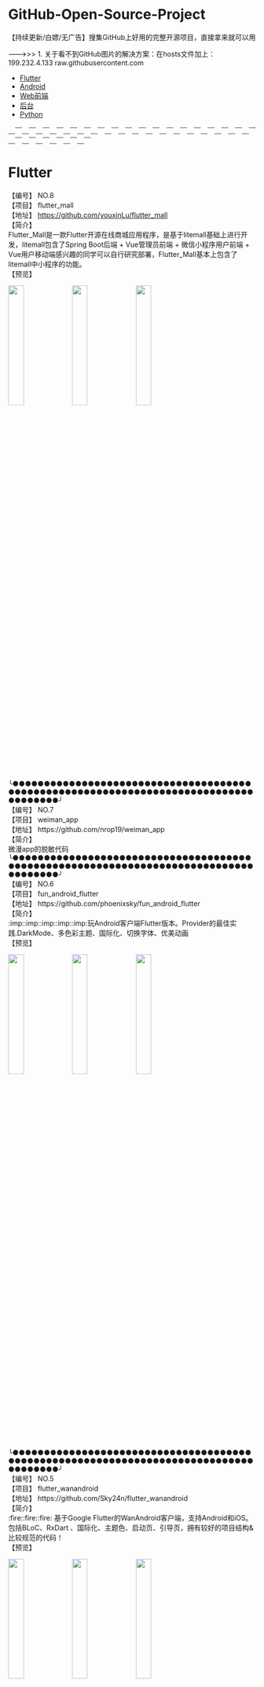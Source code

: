 # GitHub-Open-Source-Project
【持续更新/白嫖/无广告】搜集GitHub上好用的完整开源项目，直接拿来就可以用

--->>> 1. 关于看不到GitHub图片的解决方案：在hosts文件加上：199.232.4.133 raw.githubusercontent.com 

- [Flutter](#Flutter)  
- [Android](#Android)  
- [Web前端](#Web前端)  
- [后台](#后台)  
- [Python](#Python)  

﹏﹋﹏﹋﹏﹋﹏﹋﹏﹋﹏﹋﹏﹋﹏﹋﹏﹋﹏﹋﹏﹋﹏﹋﹏﹋﹏﹋﹏﹋﹏﹋﹏﹋﹏﹋﹏﹋﹏﹋﹏﹋﹏﹋﹏﹋﹏﹋
# Flutter<br>
【编号】 NO.8<br>
【项目】 flutter_mall<br>
【地址】 https://github.com/youxinLu/flutter_mall<br>
【简介】<br>
Flutter_Mall是一款Flutter开源在线商城应用程序，是基于litemall基础上进行开发，litemall包含了Spring Boot后端 + Vue管理员前端 + 微信小程序用户前端 + Vue用户移动端感兴趣的同学可以自行研究部署，Flutter_Mall基本上包含了litemall中小程序的功能。
<br>
【预览】<br>
<p align="left">
<img src="https://github.com/youxinLu/mall/raw/master/screenshots/Screenshot_20190924_100618_com.example.mall.jpg" width="25%"/>
<img src="https://github.com/youxinLu/mall/raw/master/screenshots/Screenshot_20190924_101103_com.example.mall.jpg" width="25%"/>
<img src="https://github.com/youxinLu/mall/raw/master/screenshots/Screenshot_20190903_092324_com.example.mall.jpg" width="25%"/>
</p><br>
╰●●●●●●●●●●●●●●●●●●●●●●●●●●●●●●●●●●●●●●●●●●●●●●●●●●●●●●●●●●●●●●●●●●●●●●●●●●●●●●●●●●●●●╯<br>
【编号】 NO.7<br>
【项目】 weiman_app<br>
【地址】 https://github.com/nrop19/weiman_app<br>
【简介】<br>
微漫app的脱敏代码
<br>
╰●●●●●●●●●●●●●●●●●●●●●●●●●●●●●●●●●●●●●●●●●●●●●●●●●●●●●●●●●●●●●●●●●●●●●●●●●●●●●●●●●●●●●╯<br>
【编号】 NO.6<br>
【项目】 fun_android_flutter<br>
【地址】 https://github.com/phoenixsky/fun_android_flutter<br>
【简介】<br>
:imp::imp::imp::imp::imp:玩Android客户端Flutter版本。Provider的最佳实践.DarkMode、多色彩主题、国际化、切换字体、优美动画
<br>
【预览】<br>
<p align="left">
<img src="https://camo.githubusercontent.com/28d5e75a6efa6393260a31e61cf9392fad9ac7a1/68747470733a2f2f757365722d676f6c642d63646e2e786974752e696f2f323031392f392f31382f313664343363656261383166356439373f773d33373526683d38313026663d67696626733d31353130313739" width="25%"/>
<img src="https://camo.githubusercontent.com/845e004db6b8b32a02a24271aec3ab135922a9f3/68747470733a2f2f757365722d676f6c642d63646e2e786974752e696f2f323031392f392f31382f313664343363656261383061306430303f773d32353026683d35343026663d67696626733d34383339343236" width="25%"/>
<img src="https://camo.githubusercontent.com/b912da1b4ef9b99bf9346754babd90fb059c78c3/68747470733a2f2f757365722d676f6c642d63646e2e786974752e696f2f323031392f392f31382f313664343363656261386132613638323f773d32353026683d35343026663d67696626733d32393930323032" width="25%"/>
</p><br>
╰●●●●●●●●●●●●●●●●●●●●●●●●●●●●●●●●●●●●●●●●●●●●●●●●●●●●●●●●●●●●●●●●●●●●●●●●●●●●●●●●●●●●●╯<br>
【编号】 NO.5<br>
【项目】 flutter_wanandroid<br>
【地址】 https://github.com/Sky24n/flutter_wanandroid<br>
【简介】<br>
:fire::fire::fire: 基于Google Flutter的WanAndroid客户端，支持Android和iOS。包括BLoC、RxDart 、国际化、主题色、启动页、引导页，拥有较好的项目结构&比较规范的代码！
<br>
【预览】<br>
<p align="left">
<img src="https://camo.githubusercontent.com/82760f591d0d8805424147829bc5dab16b5b169c/68747470733a2f2f67697465652e636f6d2f75706c6f6164732f696d616765732f323031392f303530362f3030343930335f30383337633136395f3530363836342e676966" width="25%"/>
<img src="https://raw.githubusercontent.com/Sky24n/LDocuments/master/AppImgs/flutter_wanandroid/splash.gif" width="25%"/>
<img src="https://raw.githubusercontent.com/Sky24n/LDocuments/master/AppImgs/flutter_wanandroid/slide_back.gif" width="25%"/>
</p><br>
╰●●●●●●●●●●●●●●●●●●●●●●●●●●●●●●●●●●●●●●●●●●●●●●●●●●●●●●●●●●●●●●●●●●●●●●●●●●●●●●●●●●●●●╯<br>
【编号】 NO.4<br>
【项目】 GankFlutter<br>
【地址】 https://github.com/ZQ330093887/GankFlutter<br>
【简介】<br>
干货集中营 客户端 flutter版
<br>
【预览】<br>
<p align="left">
<img src="https://camo.githubusercontent.com/c4a4e70fff631f2f1bd55c855ce96f11e1f81f26/68747470733a2f2f75706c6f61642d696d616765732e6a69616e7368752e696f2f75706c6f61645f696d616765732f333237383639322d366331666361376439623662353863302e706e673f696d6167654d6f6772322f6175746f2d6f7269656e742f7374726970253743696d61676556696577322f322f772f31323430" width="25%"/>
<img src="https://camo.githubusercontent.com/9048824c4361b6c0cbd2958362a8b9ee2a5d0b39/68747470733a2f2f75706c6f61642d696d616765732e6a69616e7368752e696f2f75706c6f61645f696d616765732f333237383639322d313439396538666630366365303838632e706e673f696d6167654d6f6772322f6175746f2d6f7269656e742f7374726970253743696d61676556696577322f322f772f31323430" width="25%"/>
<img src="https://camo.githubusercontent.com/b242242de0635b85e1f299f49c7a668a3007aeff/68747470733a2f2f75706c6f61642d696d616765732e6a69616e7368752e696f2f75706c6f61645f696d616765732f333237383639322d373563636234336430613165656334652e706e673f696d6167654d6f6772322f6175746f2d6f7269656e742f7374726970253743696d61676556696577322f322f772f31323430" width="25%"/>
</p><br>
╰●●●●●●●●●●●●●●●●●●●●●●●●●●●●●●●●●●●●●●●●●●●●●●●●●●●●●●●●●●●●●●●●●●●●●●●●●●●●●●●●●●●●●╯<br>
【编号】 NO.3<br>
【项目】 ncov_2019<br>
【地址】 https://github.com/fluttercandies/ncov_2019<br>
【简介】<br>
为抗击新肺炎贡献一份技术力量-App研发
<br>
【预览】<br>
<p align="left">
<img src="https://github.com/fluttercandies/ncov_2019/raw/master/assets/git/home.png" width="25%"/>
<img src="https://github.com/fluttercandies/ncov_2019/raw/master/assets/git/rumor1.png" width="25%"/>
<img src="https://github.com/fluttercandies/ncov_2019/raw/master/assets/git/rumor2.png" width="25%"/>
</p><br>
╰●●●●●●●●●●●●●●●●●●●●●●●●●●●●●●●●●●●●●●●●●●●●●●●●●●●●●●●●●●●●●●●●●●●●●●●●●●●●●●●●●●●●●╯<br>
【编号】 NO.2<br>
【项目】 WanAndroid_Flutter<br>
【地址】 https://github.com/sw950729/WanAndroid_Flutter<br>
【简介】<br>
WanAndroid Flutter客户端
<br>
【预览】<br>
<p align="left">
<img src="https://github.com/sw950729/WanAndroid_Flutter/raw/master/shareImg/01.jpg" width="25%"/>
<img src="https://github.com/sw950729/WanAndroid_Flutter/raw/master/shareImg/04.jpg" width="25%"/>
<img src="https://github.com/sw950729/WanAndroid_Flutter/raw/master/shareImg/05.jpg" width="25%"/>
</p><br>
╰●●●●●●●●●●●●●●●●●●●●●●●●●●●●●●●●●●●●●●●●●●●●●●●●●●●●●●●●●●●●●●●●●●●●●●●●●●●●●●●●●●●●●╯<br>
【编号】 NO.1<br>
【项目】 flutter_wanandroid<br>
【地址】 https://github.com/maoqitian/flutter_wanandroid<br>
【简介】<br>
:pizza:让你随时随地都能愉快学习、进阶Android技术的跨平台WanAndroid客户端。Android、ios完美运行，主题切换，统一数据加载封装，功能丰富完整、适合日常学习和使用。
<br>
【预览】<br>
<p align="left">
<img src="https://github.com/maoqitian/flutter_wanandroid/raw/master/preview/showapp1.gif" width="25%"/>
</p><br>
╰●●●●●●●●●●●●●●●●●●●●●●●●●●●●●●●●●●●●●●●●●●●●●●●●●●●●●●●●●●●●●●●●●●●●●●●●●●●●●●●●●●●●●╯<br>

# Android<br>
【编号】 NO.22<br>
【项目】 ExoPlayer<br>
【地址】 https://github.com/google/ExoPlayer<br>
【简介】<br>
ExoPlayer is an application level media player for Android. It provides an alternative to Android’s MediaPlayer API for playing audio and video both locally and over the Internet. ExoPlayer supports features not currently supported by Android’s MediaPlayer API, including DASH and SmoothStreaming adaptive playbacks. Unlike the MediaPlayer API, ExoPlayer is easy to customize and extend, and can be updated through Play Store application updates.
<br>
╰●●●●●●●●●●●●●●●●●●●●●●●●●●●●●●●●●●●●●●●●●●●●●●●●●●●●●●●●●●●●●●●●●●●●●●●●●●●●●●●●●●●●●╯<br>
【编号】 NO.21<br>
【项目】 Now<br>
【地址】 https://github.com/XunMengWinter/Now<br>
【简介】<br>
Jsoup + MaterialViewPager + RxJava2 + Retrofit + Lifecycle + Realm + Fresco + Retrolambda example 一款Android图文精选app，通过抓取网页获得图文列表。目前包含猫弄（MONO）早午茶、站酷（Zcool）精选、国家地理（National Geographic）每日一图、知乎日报、豆瓣一刻（Moment）。
<br>
【预览】<br>
<p align="left">
<img src="https://raw.githubusercontent.com/XunMengWinter/source/master/gif/NowView.gif" width="25%"/>
</p><br>
╰●●●●●●●●●●●●●●●●●●●●●●●●●●●●●●●●●●●●●●●●●●●●●●●●●●●●●●●●●●●●●●●●●●●●●●●●●●●●●●●●●●●●●╯<br>
【编号】 NO.20<br>
【项目】 CoroutinesWanAndroid<br>
【地址】 https://github.com/kukyxs/CoroutinesWanAndroid<br>
【简介】<br>
超完整的「玩 Android」客户端，项目采用 MVVM, Android Jetpack, Retrofit, Kotlin 协程, Koin 编写
<br>
【预览】<br>
<p align="left">
<img src="https://github.com/kukyxs/CoroutinesWanAndroid/raw/master/snapshots/%E5%85%A5%E5%8F%A3%E9%A1%B5.png" width="25%"/>
<img src="https://github.com/kukyxs/CoroutinesWanAndroid/raw/master/snapshots/%E9%A6%96%E9%A1%B5-%E6%9C%80%E6%96%B0%E5%8D%9A%E6%96%87.png" width="25%"/>
<img src="https://github.com/kukyxs/CoroutinesWanAndroid/raw/master/snapshots/%E9%A6%96%E9%A1%B5-%E9%A1%B9%E7%9B%AE%E5%88%86%E7%B1%BB.png" width="25%"/>
</p><br>
╰●●●●●●●●●●●●●●●●●●●●●●●●●●●●●●●●●●●●●●●●●●●●●●●●●●●●●●●●●●●●●●●●●●●●●●●●●●●●●●●●●●●●●╯<br>
【编号】 NO.19<br>
【项目】 ReadDaily<br>
【地址】 https://github.com/whiplashz/ReadDaily<br>
【简介】<br>
MVP+Retrofit+RxJava+Jsoup+Glide Reading Android App
<br>
【预览】<br>
<p align="left">
<img src="https://github.com/rockzhai/ReadDaily/raw/master/screenshot/main_new.png" width="25%"/>
<img src="https://github.com/rockzhai/ReadDaily/raw/master/screenshot/daily.jpg" width="25%"/>
<img src="https://github.com/rockzhai/ReadDaily/raw/master/screenshot/meizhi.jpg" width="25%"/>
</p><br>
╰●●●●●●●●●●●●●●●●●●●●●●●●●●●●●●●●●●●●●●●●●●●●●●●●●●●●●●●●●●●●●●●●●●●●●●●●●●●●●●●●●●●●●╯<br>
【编号】 NO.18<br>
【项目】 MicroReader<br>
【地址】 https://github.com/YiuChoi/MicroReader<br>
【简介】<br>
一个小而美的阅读客户端
<br>
【预览】<br>
<p align="left">
<img src="https://github.com/YiuChoi/MicroReader/raw/master/screenshot/Screenshot_20160503-085830.png" width="25%"/>
<img src="https://github.com/YiuChoi/MicroReader/raw/master/screenshot/Screenshot_20160503-085853.png" width="25%"/>
<img src="https://github.com/YiuChoi/MicroReader/raw/master/screenshot/Screenshot_20160503-085902.png" width="25%"/>
</p><br>
╰●●●●●●●●●●●●●●●●●●●●●●●●●●●●●●●●●●●●●●●●●●●●●●●●●●●●●●●●●●●●●●●●●●●●●●●●●●●●●●●●●●●●●╯<br>
【编号】 NO.17<br>
【项目】 ElegantEyepetizer<br>
【地址】 https://github.com/wanglg/ElegantEyepetizer<br>
【简介】<br>
仿开眼,仿头条，仿抖音，还有谁...
<br>
【预览】<br>
<p align="left">
<img src="https://github.com/wanglg/resource/raw/master/5BCE4EBBB2F6FD3A1F41263A5AA3B511.jpg" width="25%"/>
<img src="https://github.com/wanglg/resource/raw/master/15DDF18C59BB4404BC2ABA5574ABD17C.jpg" width="25%"/>
<img src="https://github.com/wanglg/resource/raw/master/878C6697157DE47FD69B04995B4AAB30.jpg" width="25%"/>
</p><br>
╰●●●●●●●●●●●●●●●●●●●●●●●●●●●●●●●●●●●●●●●●●●●●●●●●●●●●●●●●●●●●●●●●●●●●●●●●●●●●●●●●●●●●●╯<br>
【编号】 NO.16<br>
【项目】 MovieApp<br>
【地址】 https://github.com/StevenYan88/MovieApp<br>
【简介】<br>
电影资讯App是一个纯练手项目，使用Kotlin语言开发。
<br>
【预览】<br>
<p align="left">
<img src="https://camo.githubusercontent.com/b0d46169b0b39bfab826165f31713c99eec13051/68747470733a2f2f75706c6f61642d696d616765732e6a69616e7368752e696f2f75706c6f61645f696d616765732f313437323435332d633432313265616135356639616664612e6a70673f696d6167654d6f6772322f6175746f2d6f7269656e742f7374726970253743696d61676556696577322f322f772f31323430" width="25%"/>
<img src="https://camo.githubusercontent.com/a2763637786b761d72dd5bb77209c0891ccb7cee/68747470733a2f2f75706c6f61642d696d616765732e6a69616e7368752e696f2f75706c6f61645f696d616765732f313437323435332d316163346231613461646363616662312e6a70673f696d6167654d6f6772322f6175746f2d6f7269656e742f7374726970253743696d61676556696577322f322f772f31323430" width="25%"/>
<img src="https://camo.githubusercontent.com/e7785e728014c54837a28c2b022b427266cd16df/68747470733a2f2f75706c6f61642d696d616765732e6a69616e7368752e696f2f75706c6f61645f696d616765732f313437323435332d373665356665383236336564326664352e6a70673f696d6167654d6f6772322f6175746f2d6f7269656e742f7374726970253743696d61676556696577322f322f772f31323430" width="25%"/>
</p><br>
╰●●●●●●●●●●●●●●●●●●●●●●●●●●●●●●●●●●●●●●●●●●●●●●●●●●●●●●●●●●●●●●●●●●●●●●●●●●●●●●●●●●●●●╯<br>
【编号】 NO.5<br>
【项目】 KotlinWanAndroid<br>
【地址】 https://github.com/ITGungnir/KotlinWanAndroid<br>
【简介】<br>
Kotlin+模块化+响应式+MVVM 实现的风格简约、代码优雅的WanAndroid客户端
<br>
【预览】<br>
<p align="left">
<img src="https://github.com/ITGungnir/KotlinWanAndroid/raw/master/images/screen_shot_01.png" width="25%"/>
<img src="https://github.com/ITGungnir/KotlinWanAndroid/raw/master/images/screen_shot_02.png" width="25%"/>
<img src="https://github.com/ITGungnir/KotlinWanAndroid/raw/master/images/screen_shot_03.png" width="25%"/>
</p><br>
╰●●●●●●●●●●●●●●●●●●●●●●●●●●●●●●●●●●●●●●●●●●●●●●●●●●●●●●●●●●●●●●●●●●●●●●●●●●●●●●●●●●●●●╯<br>
【编号】 NO.14<br>
【项目】 PaoNet<br>
【地址】 https://github.com/ditclear/PaoNet<br>
【简介】<br>
【MVVM+RxJava2+AspectJ】泡网第三方客户端，网站主页：http://www.jcodecraeer.com/index.php
<br>
【预览】<br>
<p align="left">
<img src="https://github.com/ditclear/PaoNet/raw/master/screenshot/home.png" width="25%"/>
</p><br>
╰●●●●●●●●●●●●●●●●●●●●●●●●●●●●●●●●●●●●●●●●●●●●●●●●●●●●●●●●●●●●●●●●●●●●●●●●●●●●●●●●●●●●●╯<br>
【编号】 NO.13<br>
【项目】 WanAndroid<br>
【地址】 https://github.com/jenly1314/WanAndroid<br>
【简介】<br>
:surfer: 基于Architecture Components dependencies （Lifecycles，LiveData，ViewModel，Room）构建的WanAndroid开源项目。
<br>
【预览】<br>
<p align="left">
<img src="https://github.com/jenly1314/WanAndroid/raw/master/GIF.gif" width="25%"/>
</p><br>
╰●●●●●●●●●●●●●●●●●●●●●●●●●●●●●●●●●●●●●●●●●●●●●●●●●●●●●●●●●●●●●●●●●●●●●●●●●●●●●●●●●●●●●╯<br>
【编号】 NO.12<br>
【项目】 Tucao<br>
【地址】 https://github.com/blackbbc/Tucao<br>
【简介】<br>
http://www.tucao.tv/ 吐槽第三方Android客户端
<br>
【预览】<br>
<p align="left">
<img src="https://github.com/blackbbc/Tucao/raw/master/art/1.gif" width="25%"/>
<img src="https://github.com/blackbbc/Tucao/raw/master/art/2.gif" width="25%"/>
<img src="https://github.com/blackbbc/Tucao/raw/master/art/4.gif" width="25%"/>
</p><br>
╰●●●●●●●●●●●●●●●●●●●●●●●●●●●●●●●●●●●●●●●●●●●●●●●●●●●●●●●●●●●●●●●●●●●●●●●●●●●●●●●●●●●●●╯<br>
【编号】 NO.11<br>
【项目】 awaker<br>
【地址】 https://github.com/nahzur-h/awaker<br>
【简介】<br>
article app for android
<br>
【预览】<br>
<p align="left">
<img src="https://github.com/nahzur-h/awaker/raw/master/gif/image01.png" width="25%"/>
<img src="https://github.com/nahzur-h/awaker/raw/master/gif/image02.png" width="25%"/>
<img src="https://github.com/nahzur-h/awaker/raw/master/gif/image03.png" width="25%"/>
</p><br>
╰●●●●●●●●●●●●●●●●●●●●●●●●●●●●●●●●●●●●●●●●●●●●●●●●●●●●●●●●●●●●●●●●●●●●●●●●●●●●●●●●●●●●●╯<br>
【编号】 NO.10<br>
【项目】 OpenHub<br>
【地址】 https://github.com/ThirtyDegreesRay/OpenHub<br>
【简介】<br>
An open source GitHub Android client app, faster and concise.
<br>
【预览】<br>
<p align="left">
<img src="https://raw.githubusercontent.com/ThirtyDegreesRay/OpenHub/master/art/news.png?raw=true" width="25%"/>
<img src="https://raw.githubusercontent.com/ThirtyDegreesRay/OpenHub/master/art/drawer.png?raw=true" width="25%"/>
<img src="https://raw.githubusercontent.com/ThirtyDegreesRay/OpenHub/master/art/profile.png?raw=true" width="25%"/>
</p><br>
╰●●●●●●●●●●●●●●●●●●●●●●●●●●●●●●●●●●●●●●●●●●●●●●●●●●●●●●●●●●●●●●●●●●●●●●●●●●●●●●●●●●●●●╯<br>
【编号】 NO.9<br>
【项目】 iMusic<br>
【地址】 https://github.com/Yuye584312311/iMusic<br>
【简介】<br>
一个集视频播放器、音乐播放器封装库于一身的iMusic工程
<br>
【预览】<br>
<p align="left">
<img src="https://camo.githubusercontent.com/a3b9e3ba5384d12894d16046692300fde0b0a6a8/687474703a2f2f6874795f797579652e67697465652e696f2f6f70656e66696c652f696d757369632f73637265656e73686f742f4d757369632e676966" width="25%"/>
<img src="https://camo.githubusercontent.com/cbe6d02be71afcfcd9184bb2233c0f3683b11519/687474703a2f2f6874795f797579652e67697465652e696f2f6f70656e66696c652f696d757369632f73637265656e73686f742f566964656f2e676966" width="25%"/>
</p><br>
╰●●●●●●●●●●●●●●●●●●●●●●●●●●●●●●●●●●●●●●●●●●●●●●●●●●●●●●●●●●●●●●●●●●●●●●●●●●●●●●●●●●●●●╯<br>
【编号】 NO.8<br>
【项目】 WanAndroid<br>
【地址】 https://github.com/iceCola7/WanAndroid<br>
【简介】<br>
:fire:项目采用 Kotlin 语言，基于 MVP + RxJava + Retrofit + Glide + EventBus 等架构设计，努力打造一款优秀的 [玩Android] 客户端
<br>
【预览】<br>
<p align="left">
<img src="https://github.com/iceCola7/WanAndroid/raw/master/art/05.jpg" width="25%"/>
<img src="https://github.com/iceCola7/WanAndroid/raw/master/art/06.jpg" width="25%"/>
<img src="https://github.com/iceCola7/WanAndroid/raw/master/art/17.jpg" width="25%"/>
</p><br>
╰●●●●●●●●●●●●●●●●●●●●●●●●●●●●●●●●●●●●●●●●●●●●●●●●●●●●●●●●●●●●●●●●●●●●●●●●●●●●●●●●●●●●●╯<br>
【编号】 NO.7<br>
【项目】 VettelGank<br>
【地址】 https://github.com/V1sk/VettelGank<br>
【简介】<br>
Vettel's Gank是基于gank.io开放Api实现的一款非官方干货集中营客户端。
<br>
【预览】<br>
<p align="left">
<img src="https://raw.githubusercontent.com/V1sk/VettelGank/master/screenshot/vettel_gank.jpg" width="25%"/>
</p><br>
╰●●●●●●●●●●●●●●●●●●●●●●●●●●●●●●●●●●●●●●●●●●●●●●●●●●●●●●●●●●●●●●●●●●●●●●●●●●●●●●●●●●●●●╯<br>
【编号】 NO.6<br>
【项目】 GSYGithubAppKotlin<br>
【地址】 https://github.com/CarGuo/GSYGithubAppKotlin<br>
【简介】<br>
超完整的Android Kotlin 项目，功能丰富，适合学习和日常使用。GSYGithubApp系列的优势：目前已经拥有Flutter、Weex、ReactNative、Kotlin四个版本。 功能齐全，项目框架内技术涉及面广，完成度高。开源Github客户端App，更好的体验，更丰富的功能，旨在更好的日常管理和维护个人Github，提供更好更方便的驾车体验Σ(￣。￣ﾉ)ﾉ。
<br>
【预览】<br>
<p align="left">
<img src="https://camo.githubusercontent.com/19de95a4c5ff9931b2131c297c4a2c46daf79dea/687474703a2f2f696d672e63646e2e67756f73687579752e636e2f73686f77617070312e6a7067" width="25%"/>
<img src="https://camo.githubusercontent.com/429cabe25bac6ff889b4c3d26b46149e9baa528c/687474703a2f2f696d672e63646e2e67756f73687579752e636e2f73686f77617070322e6a7067" width="25%"/>
<img src="https://camo.githubusercontent.com/a28f1fd23c4e6f442299f3afd8dad693b34db733/687474703a2f2f696d672e63646e2e67756f73687579752e636e2f73686f77617070332e6a7067" width="25%"/>
</p><br>
╰●●●●●●●●●●●●●●●●●●●●●●●●●●●●●●●●●●●●●●●●●●●●●●●●●●●●●●●●●●●●●●●●●●●●●●●●●●●●●●●●●●●●●╯<br>
【编号】 NO.5<br>
【项目】 Awesome-WanAndroid<br>
【地址】 https://github.com/JsonChao/Awesome-WanAndroid<br>
【简介】<br>
:zap:致力于打造一款极致体验的 http://www.wanandroid.com/ 客户端，知识和美是可以并存的哦QAQn(*≧▽≦*)n
<br>
【预览】<br>
<p align="left">
<img src="https://raw.githubusercontent.com/JsonChao/Awesome-WanAndroid/master/screenshots/GIF2.gif" width="25%"/>
<img src="https://raw.githubusercontent.com/JsonChao/Awesome-WanAndroid/master/screenshots/GIF6.gif" width="25%"/>
<img src="https://raw.githubusercontent.com/JsonChao/Awesome-WanAndroid/master/screenshots/GIF4.gif" width="25%"/>
</p><br>
╰●●●●●●●●●●●●●●●●●●●●●●●●●●●●●●●●●●●●●●●●●●●●●●●●●●●●●●●●●●●●●●●●●●●●●●●●●●●●●●●●●●●●●╯<br>
【编号】 NO.4<br>
【项目】 KotlinAndroid<br>
【地址】 https://github.com/guofudong/KotlinAndroid<br>
【简介】<br>
组件化 + MVP + Retrofit + RxKotlin + Dagger2实现的一款用Kotlin语言编写的多媒体类应用。
<br>
【预览】<br>
<p align="left">
<img src="https://github.com/guofudong/KotlinAndroid/raw/master/screenshot/home.png" width="25%"/>
<img src="https://github.com/guofudong/KotlinAndroid/raw/master/screenshot/music1.png" width="25%"/>
<img src="https://github.com/guofudong/KotlinAndroid/raw/master/screenshot/play01.png" width="25%"/>
</p><br>
╰●●●●●●●●●●●●●●●●●●●●●●●●●●●●●●●●●●●●●●●●●●●●●●●●●●●●●●●●●●●●●●●●●●●●●●●●●●●●●●●●●●●●●╯<br>
【编号】 NO.3<br>
【项目】 News<br>
【地址】 https://github.com/AkshayChordiya/News<br>
【简介】<br>
A sample News news:paper_roll: app built using Modern Android Development [Architecture Components, Coroutines, Retrofit, Room, Kotlin, Dagger]
<br>
【预览】<br>
<p align="left">
<img src="https://raw.githubusercontent.com/AkshayChordiya/News/master/art/screen.png" width="25%"/>
</p><br>
╰●●●●●●●●●●●●●●●●●●●●●●●●●●●●●●●●●●●●●●●●●●●●●●●●●●●●●●●●●●●●●●●●●●●●●●●●●●●●●●●●●●●●●╯<br>
【编号】 NO.2<br>
【项目】 ComicMTC_v2<br>
【地址】 https://github.com/laishujie/ComicMTC_v2<br>
【简介】<br>
:point_right:开源漫画:book:项目，部分界面仿有妖气，Kotlin+MVVM+LiveData+协程+Retrofit。一起加油努力:muscle::muscle:
<br>
【预览】<br>
<p align="left">
<img src="https://gitee.com/LaiShuJie/APK/raw/master/home.jpg" width="25%"/>
<img src="https://gitee.com/LaiShuJie/APK/raw/master/detail.jpg" width="25%"/>
<img src="https://gitee.com/LaiShuJie/APK/raw/master/preview.jpg" width="25%"/>
</p><br>
╰●●●●●●●●●●●●●●●●●●●●●●●●●●●●●●●●●●●●●●●●●●●●●●●●●●●●●●●●●●●●●●●●●●●●●●●●●●●●●●●●●●●●●╯<br>
【编号】 NO.1<br>
【项目】 TouTiao<br>
【地址】 https://github.com/chaychan/TouTiao<br>
【简介】<br>
精仿今日头条<br>
【预览】<br>
<p align="left">
<img src="https://raw.githubusercontent.com/chaychan/TouTiaoPics/master/screenshot/home.jpg" width="25%"/>
<img src="https://raw.githubusercontent.com/chaychan/TouTiaoPics/master/screenshot/video.jpg" width="25%"/>
<img src="https://raw.githubusercontent.com/chaychan/TouTiaoPics/master/screenshot/micro.jpg" width="25%"/>
</p><br>
╰●●●●●●●●●●●●●●●●●●●●●●●●●●●●●●●●●●●●●●●●●●●●●●●●●●●●●●●●●●●●●●●●●●●●●●●●●●●●●●●●●●●●●╯<br>

# Web前端<br>
【编号】 NO.2<br>
【项目】 MiniTodo<br>
【地址】 https://github.com/kangdp/MiniTodo<br>
【简介】<br>
一款非常简洁、易用的清单管理小程序，用于随手记录想法以及待办事项的管理。<br>
╰●●●●●●●●●●●●●●●●●●●●●●●●●●●●●●●●●●●●●●●●●●●●●●●●●●●●●●●●●●●●●●●●●●●●●●●●●●●●●●●●●●●●●╯<br>
【编号】 NO.1<br>
【项目】 MKOnlineMusicPlayer<br>
【地址】 https://github.com/mengkunsoft/MKOnlineMusicPlayer<br>
【简介】<br>
:no_entry:（停止维护）多源的在线音乐播放器，基于 Meting<br>
【预览】<br>
<p align="left">
<img src="https://user-images.githubusercontent.com/16880885/30487091-f7b45980-9a64-11e7-9588-8b6b87ac6763.jpg" width="25%"/>
<img src="https://user-images.githubusercontent.com/16880885/30487141-1f8ad416-9a65-11e7-960c-a102c47a3d0e.jpg" width="25%"/>
<img src="https://user-images.githubusercontent.com/16880885/30487344-c93a0306-9a65-11e7-92f3-552072b1dbce.jpg" width="25%"/>
</p><br>
╰●●●●●●●●●●●●●●●●●●●●●●●●●●●●●●●●●●●●●●●●●●●●●●●●●●●●●●●●●●●●●●●●●●●●●●●●●●●●●●●●●●●●●╯<br>

# Python<br>
【编号】 NO.1<br>
【项目】 Douyin-Bot<br>
【地址】 https://github.com/wangshub/Douyin-Bot<br>
【简介】<br>
:heart_eyes: Python 抖音机器人，论如何在抖音上找到漂亮小姐姐？<br>
【预览】<br>
<p align="left">
<img src="https://github.com/wangshub/Douyin-Bot/raw/master/screenshot/demo.gif" width="25%"/>
<img src="https://github.com/wangshub/Douyin-Bot/raw/master/screenshot/auto_reply.gif" width="25%"/>
<img src="https://user-images.githubusercontent.com/16880885/30487344-c93a0306-9a65-11e7-92f3-552072b1dbce.jpg" width="25%"/>
</p><br>
╰●●●●●●●●●●●●●●●●●●●●●●●●●●●●●●●●●●●●●●●●●●●●●●●●●●●●●●●●●●●●●●●●●●●●●●●●●●●●●●●●●●●●●╯<br>
